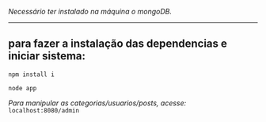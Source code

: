 *Necessário ter instalado na máquina o mongoDB.*

***

## para fazer a instalação das dependencias e iniciar sistema:

``` npm install i ```

``` node app ```

*Para manipular as categorias/usuarios/posts, acesse:*
``` localhost:8080/admin ```

